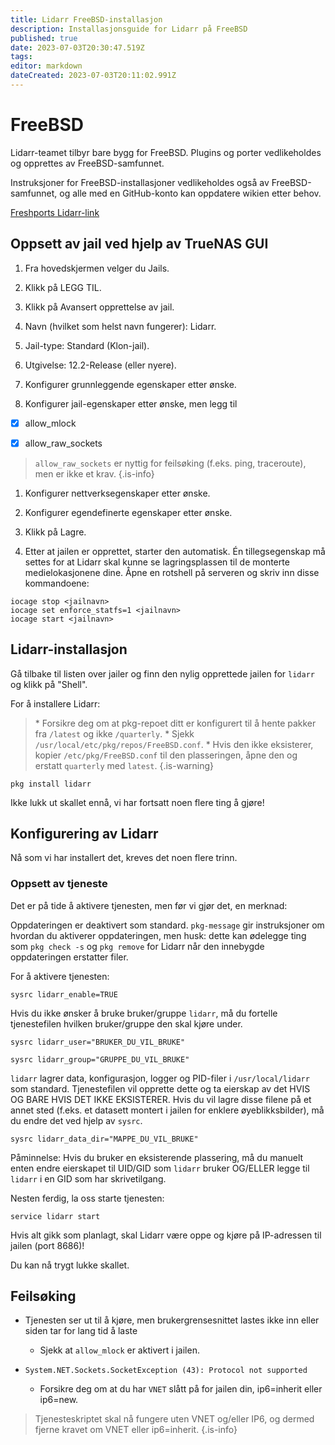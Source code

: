 ```yaml
---
title: Lidarr FreeBSD-installasjon
description: Installasjonsguide for Lidarr på FreeBSD
published: true
date: 2023-07-03T20:30:47.519Z
tags: 
editor: markdown
dateCreated: 2023-07-03T20:11:02.991Z
---
```


# FreeBSD

Lidarr-teamet tilbyr bare bygg for FreeBSD. Plugins og porter vedlikeholdes og opprettes av FreeBSD-samfunnet.

Instruksjoner for FreeBSD-installasjoner vedlikeholdes også av FreeBSD-samfunnet, og alle med en GitHub-konto kan oppdatere wikien etter behov.

[Freshports Lidarr-link](https://www.freshports.org/net-p2p/lidarr/)

## Oppsett av jail ved hjelp av TrueNAS GUI

1. Fra hovedskjermen velger du Jails.

1. Klikk på LEGG TIL.

1. Klikk på Avansert opprettelse av jail.

1. Navn (hvilket som helst navn fungerer): Lidarr.

1. Jail-type: Standard (Klon-jail).

1. Utgivelse: 12.2-Release (eller nyere).

1. Konfigurer grunnleggende egenskaper etter ønske.

1. Konfigurer jail-egenskaper etter ønske, men legg til

- [x] allow_mlock

- [x] allow_raw_sockets

> `allow_raw_sockets` er nyttig for feilsøking (f.eks. ping, traceroute), men er ikke et krav. {.is-info}

1. Konfigurer nettverksegenskaper etter ønske.

1. Konfigurer egendefinerte egenskaper etter ønske.

1. Klikk på Lagre.

1. Etter at jailen er opprettet, starter den automatisk. Én tillegsegenskap må settes for at Lidarr skal kunne se lagringsplassen til de monterte medielokasjonene dine. Åpne en rotshell på serveren og skriv inn disse kommandoene:

```shell
iocage stop <jailnavn>
iocage set enforce_statfs=1 <jailnavn>
iocage start <jailnavn>
```

## Lidarr-installasjon

Gå tilbake til listen over jailer og finn den nylig opprettede jailen for `lidarr` og klikk på "Shell".

For å installere Lidarr:

> \* Forsikre deg om at pkg-repoet ditt er konfigurert til å hente pakker fra `/latest` og ikke `/quarterly`.
> \* Sjekk `/usr/local/etc/pkg/repos/FreeBSD.conf`.
> \* Hvis den ikke eksisterer, kopier `/etc/pkg/FreeBSD.conf` til den plasseringen, åpne den og erstatt `quarterly` med `latest`.
{.is-warning}

```shell
pkg install lidarr
```

Ikke lukk ut skallet ennå, vi har fortsatt noen flere ting å gjøre!

## Konfigurering av Lidarr

Nå som vi har installert det, kreves det noen flere trinn.

### Oppsett av tjeneste

Det er på tide å aktivere tjenesten, men før vi gjør det, en merknad:

Oppdateringen er deaktivert som standard. `pkg-message` gir instruksjoner om hvordan du aktiverer oppdateringen, men husk: dette kan ødelegge ting som `pkg check -s` og `pkg remove` for Lidarr når den innebygde oppdateringen erstatter filer.

For å aktivere tjenesten:

```shell
sysrc lidarr_enable=TRUE
```

Hvis du ikke ønsker å bruke bruker/gruppe `lidarr`, må du fortelle tjenestefilen hvilken bruker/gruppe den skal kjøre under.

```shell
sysrc lidarr_user="BRUKER_DU_VIL_BRUKE"
```

```shell
sysrc lidarr_group="GRUPPE_DU_VIL_BRUKE"
```

`lidarr` lagrer data, konfigurasjon, logger og PID-filer i `/usr/local/lidarr` som standard. Tjenestefilen vil opprette dette og ta eierskap av det HVIS OG BARE HVIS DET IKKE EKSISTERER. Hvis du vil lagre disse filene på et annet sted (f.eks. et datasett montert i jailen for enklere øyeblikksbilder), må du endre det ved hjelp av `sysrc`.

```shell
sysrc lidarr_data_dir="MAPPE_DU_VIL_BRUKE"
```

Påminnelse: Hvis du bruker en eksisterende plassering, må du manuelt enten endre eierskapet til UID/GID som `lidarr` bruker OG/ELLER legge til `lidarr` i en GID som har skrivetilgang.

Nesten ferdig, la oss starte tjenesten:

```shell
service lidarr start
```

Hvis alt gikk som planlagt, skal Lidarr være oppe og kjøre på IP-adressen til jailen (port 8686)!

Du kan nå trygt lukke skallet.

## Feilsøking

- Tjenesten ser ut til å kjøre, men brukergrensesnittet lastes ikke inn eller siden tar for lang tid å laste
  - Sjekk at `allow_mlock` er aktivert i jailen.
  
- `System.NET.Sockets.SocketException (43): Protocol not supported`
  - Forsikre deg om at du har `VNET` slått på for jailen din, ip6=inherit eller ip6=new.

> Tjenesteskriptet skal nå fungere uten VNET og/eller IP6, og dermed fjerne kravet om VNET eller ip6=inherit. {.is-info}